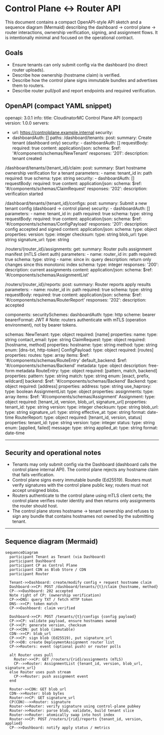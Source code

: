 # Control Plane ↔ Router API

This document contains a compact OpenAPI-style API sketch and a sequence diagram (Mermaid) describing the dashboard → control plane → router interactions, ownership verification, signing, and assignment flows. It is intentionally minimal and focused on the operational contract.

## Goals
- Ensure tenants can only submit config via the dashboard (no direct router uploads).
- Describe how ownership (hostname claim) is verified.
- Describe how the control plane signs immutable bundles and advertises them to routers.
- Describe router pull/poll and report endpoints and required verification.

## OpenAPI (compact YAML snippet)

openapi: 3.0.1
info:
  title: CloudinatorMC Control Plane API (compact)
  version: 1.0.0
servers:
  - url: https://controlplane.example.internal
security:
  - dashboardAuth: []
paths:
  /dashboard/tenants:
    post:
      summary: Create tenant (dashboard only)
      security:
        - dashboardAuth: []
      requestBody:
        required: true
        content:
          application/json:
            schema:
              $ref: '#/components/schemas/NewTenant'
      responses:
        '201':
          description: tenant created

  /dashboard/tenants/{tenant_id}/claim:
    post:
      summary: Start hostname ownership verification for a tenant
      parameters:
        - name: tenant_id
          in: path
          required: true
          schema:
            type: string
      security:
        - dashboardAuth: []
      requestBody:
        required: true
        content:
          application/json:
            schema:
              $ref: '#/components/schemas/ClaimRequest'
      responses:
        '202':
          description: verification started

  /dashboard/tenants/{tenant_id}/configs:
    post:
      summary: Submit a new tenant config (dashboard → control plane)
      security:
        - dashboardAuth: []
      parameters:
        - name: tenant_id
          in: path
          required: true
          schema:
            type: string
      requestBody:
        required: true
        content:
          application/json:
            schema:
              $ref: '#/components/schemas/ConfigPayload'
      responses:
        '201':
          description: config accepted and signed
          content:
            application/json:
              schema:
                type: object
                properties:
                  version:
                    type: integer
                  checksum:
                    type: string
                  blob_url:
                    type: string
                  signature_url:
                    type: string

  /routers/{router_id}/assignments:
    get:
      summary: Router pulls assignment manifest (mTLS client auth)
      parameters:
        - name: router_id
          in: path
          required: true
          schema:
            type: string
        - name: since
          in: query
          description: return only changes since this monotonic index
          schema:
            type: integer
      responses:
        '200':
          description: current assignments
          content:
            application/json:
              schema:
                $ref: '#/components/schemas/AssignmentList'

  /routers/{router_id}/reports:
    post:
      summary: Router reports apply results
      parameters:
        - name: router_id
          in: path
          required: true
          schema:
            type: string
      requestBody:
        required: true
        content:
          application/json:
            schema:
              $ref: '#/components/schemas/RouterReport'
      responses:
        '202':
          description: accepted

components:
  securitySchemes:
    dashboardAuth:
      type: http
      scheme: bearer
      bearerFormat: JWT
    # Note: routers authenticate with mTLS (operation environment), not by bearer tokens.

  schemas:
    NewTenant:
      type: object
      required: [name]
      properties:
        name:
          type: string
        contact_email:
          type: string
    ClaimRequest:
      type: object
      required: [hostname, method]
      properties:
        hostname:
          type: string
        method:
          type: string
          enum: [dns-txt, http-token]
    ConfigPayload:
      type: object
      required: [routes]
      properties:
        routes:
          type: array
          items:
            $ref: '#/components/schemas/RouteEntry'
        default_backend:
          $ref: '#/components/schemas/Backend'
        metadata:
          type: object
          description: free-form metadata
    RouteEntry:
      type: object
      required: [pattern, match, backend]
      properties:
        pattern:
          type: string
        match:
          type: string
          enum: [exact, prefix, wildcard]
        backend:
          $ref: '#/components/schemas/Backend'
    Backend:
      type: object
      required: [address]
      properties:
        address:
          type: string
        use_haproxy:
          type: boolean
    AssignmentList:
      type: object
      properties:
        assignments:
          type: array
          items:
            $ref: '#/components/schemas/Assignment'
    Assignment:
      type: object
      required: [tenant_id, version, blob_url, signature_url]
      properties:
        tenant_id:
          type: string
        version:
          type: integer
        checksum:
          type: string
        blob_url:
          type: string
        signature_url:
          type: string
        effective_at:
          type: string
          format: date-time
    RouterReport:
      type: object
      required: [tenant_id, version, status]
      properties:
        tenant_id:
          type: string
        version:
          type: integer
        status:
          type: string
          enum: [applied, failed]
        message:
          type: string
        applied_at:
          type: string
          format: date-time


---

## Security and operational notes
- Tenants may only submit config via the Dashboard (dashboard calls the control plane internal API). The control plane rejects any hostname claim that fails verification.
- Control plane signs every immutable bundle (Ed25519). Routers must verify signatures with the control plane public key; routers must not accept unsigned blobs.
- Routers authenticate to the control plane using mTLS client certs; the control plane verifies router identity and then returns only assignments the router should host.
- The control plane stores hostname -> tenant ownership and refuses to sign any bundle that contains hostnames not owned by the submitting tenant.

---

## Sequence diagram (Mermaid)

```mermaid
sequenceDiagram
  participant Tenant as Tenant (via Dashboard)
  participant Dashboard
  participant CP as Control Plane
  participant CDN as Blob Store / CDN
  participant Router

  Tenant->>Dashboard: create/modify config + request hostname claim
  Dashboard->>CP: POST /dashboard/tenants/{t}/claim {hostname, method}
  CP-->>Dashboard: 202 accepted
  Note right of CP: (ownership verification)
  CP->>DNS: query TXT / fetch HTTP token
  DNS-->>CP: token match
  CP->>Dashboard: claim verified

  Dashboard->>CP: POST /tenants/{t}/configs {config payload}
  CP->>CP: validate payload, ensure hostnames owned
  CP->>CP: generate version, checksum
  CP->>CDN: put blob (immutable)
  CDN-->>CP: blob_url
  CP->>CP: sign blob (Ed25519), put signature_url
  CP->>DB: create DeploymentAssignment router list
  CP->>Routers: event (optional push) or router polls

  alt Router uses pull
    Router->>CP: GET /routers/{rid}/assignments (mTLS)
    CP-->>Router: AssignmentList {tenant_id, version, blob_url, signature_url}
  else Router uses push stream
    CP->>Router: push assignment event
  end

  Router->>CDN: GET blob_url
  CDN-->>Router: blob bytes
  Router->>CP: GET signature_url
  CP(CDN)-->>Router: signature
  Router->>Router: verify signature using control-plane pubkey
  Router->>Router: parse blob, validate, build tenant slice
  Router->>Router: atomically swap into host index
  Router->>CP: POST /routers/{rid}/reports {tenant_id, version, applied}
  CP-->>Dashboard: notify apply status / metrics
```
